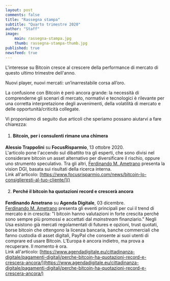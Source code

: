 ```yaml
---
layout: post
comments: false
title: "Rassegna stampa"
subtitle: "Quarto trimestre 2020" 
author: "Staff"
image:
    main: rassegna-stampa.jpg
    thumb: rassegna-stampa-thumb.jpg
published: true
newsfeed: true
---
```


L'interesse su Bitcoin cresce al crescere della performance di mercato di questo ultimo trimestre dell'anno.

Nuovi player, nuovi mercati: un’inarrestabile corsa all’oro.

La confusione con Bitcoin è però ancora grande: la necessità di comprenderne gli scenari di mercato, normativi e tecnologici è rilevante per una corretta interpretazione degli avvenimenti, della volatilità di mercato e delle opportunità/criticità collegate.

Vi proponiamo di seguito due articoli che speriamo possano aiutarvi a fare chiarezza:

1. #### **Bitcoin, per i consulenti rimane una chimera**
**Alessio Trappolini** su **FocusRisparmio**, 13 ottobre 2020.<br>
L'articolo pone l'accendo sul dibattito tra gli esperti, che sono divisi nel considerare bitcoin un asset alternativo per diversificare il rischio, oppure uno strumento speculativo. Tra gli altri, [Ferdinando M. Ametrano](https://ametrano.net/) presenta la vision DGI, basata sui risultati della ricerca interna.<br>
Link all'articolo: [https://www.focusrisparmio.com/news/bitcoin-lo-consiglieresti-al-tuo-cliente/]()

2. #### **Perché il bitcoin ha quotazioni record e crescerà ancora**
**Ferdinando Ametrano** su **Agenda Digitale**, 03 dicembre.<br>
[Ferdinando M. Ametrano](https://ametrano.net/) presenta gli eventi principali per cui il trend di mercato è in crescita: "I bitcoin hanno valutazioni in forte crescita perché sono sempre più promossi e accettati dal _mainstream_ finanziario." Negli Usa esistono già mercati regolamentati di futures e opzioni, trust quotati, borse bitcoin che ottengono la licenza bancaria, banche commerciali che fanno custodia di asset digitali, PayPal che consente ai suoi utenti di comprare ed usare Bitcoin. L’Europa è ancora indietro, ma prova a recuperare. Il momento è ora.<br>
Link all'articolo: [https://www.agendadigitale.eu/cittadinanza-digitale/pagamenti-digitali/perche-bitcoin-ha-quotazioni-record-e-crescera-ancora/](https://www.agendadigitale.eu/cittadinanza-digitale/pagamenti-digitali/perche-bitcoin-ha-quotazioni-record-e-crescera-ancora/)